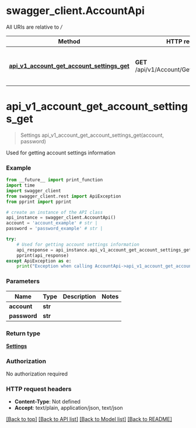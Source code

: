 # swagger_client.AccountApi

All URIs are relative to */*

Method | HTTP request | Description
------------- | ------------- | -------------
[**api_v1_account_get_account_settings_get**](AccountApi.md#api_v1_account_get_account_settings_get) | **GET** /api/v1/Account/GetAccountSettings | Used for getting account settings information

# **api_v1_account_get_account_settings_get**
> Settings api_v1_account_get_account_settings_get(account, password)

Used for getting account settings information

### Example
```python
from __future__ import print_function
import time
import swagger_client
from swagger_client.rest import ApiException
from pprint import pprint

# create an instance of the API class
api_instance = swagger_client.AccountApi()
account = 'account_example' # str | 
password = 'password_example' # str | 

try:
    # Used for getting account settings information
    api_response = api_instance.api_v1_account_get_account_settings_get(account, password)
    pprint(api_response)
except ApiException as e:
    print("Exception when calling AccountApi->api_v1_account_get_account_settings_get: %s\n" % e)
```

### Parameters

Name | Type | Description  | Notes
------------- | ------------- | ------------- | -------------
 **account** | **str**|  | 
 **password** | **str**|  | 

### Return type

[**Settings**](Settings.md)

### Authorization

No authorization required

### HTTP request headers

 - **Content-Type**: Not defined
 - **Accept**: text/plain, application/json, text/json

[[Back to top]](#) [[Back to API list]](../README.md#documentation-for-api-endpoints) [[Back to Model list]](../README.md#documentation-for-models) [[Back to README]](../README.md)

